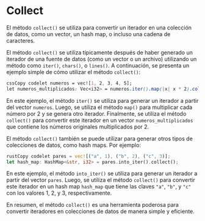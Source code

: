 # Collect

El método `collect()` se utiliza para convertir un iterador en una colección de datos, como un vector, un hash map, o incluso una cadena de caracteres.

El método `collect()` se utiliza típicamente después de haber generado un iterador de una fuente de datos (como un vector o un archivo) utilizando un método como `iter()`, `chars()`, o `lines()`. A continuación, se presenta un ejemplo simple de cómo utilizar el método `collect()`:

```css
cssCopy codelet numeros = vec![1, 2, 3, 4, 5];
let numeros_multiplicados: Vec<i32> = numeros.iter().map(|x| x * 2).collect();
```

En este ejemplo, el método `iter()` se utiliza para generar un iterador a partir del vector `numeros`. Luego, se utiliza el método `map()` para multiplicar cada número por 2 y se genera otro iterador. Finalmente, se utiliza el método `collect()` para convertir este iterador en un vector `numeros_multiplicados` que contiene los números originales multiplicados por 2.

El método `collect()` también se puede utilizar para generar otros tipos de colecciones de datos, como hash maps. Por ejemplo:

```rust
rustCopy codelet pares = vec![("a", 1), ("b", 2), ("c", 3)];
let hash_map: HashMap<&str, i32> = pares.into_iter().collect();
```

En este ejemplo, el método `into_iter()` se utiliza para generar un iterador a partir del vector `pares`. Luego, se utiliza el método `collect()` para convertir este iterador en un hash map `hash_map` que tiene las claves `"a"`, `"b"`, y `"c"` con los valores 1, 2, y 3, respectivamente.

En resumen, el método `collect()` es una herramienta poderosa para convertir iteradores en colecciones de datos de manera simple y eficiente.
